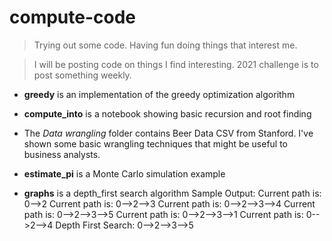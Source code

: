 # compute-code

> Trying out some code. Having fun doing things that interest me.

>I will be posting code on things I find interesting. 2021 challenge is to post something weekly.

* __greedy__ is an implementation of the greedy optimization algorithm

* __compute_into__ is a notebook showing basic recursion and root finding

* The _Data wrangling_ folder contains Beer Data CSV from Stanford. I've shown some basic wrangling techniques that might be useful to business analysts.

* __estimate_pi__ is a Monte Carlo simulation example

* __graphs__ is a depth_first search algorithm
  Sample Output:
  Current path is:  0-->2
  Current path is:  0-->2-->3
  Current path is:  0-->2-->3-->4
  Current path is:  0-->2-->3-->5
  Current path is:  0-->2-->3-->1
  Current path is:  0-->2-->4
  Depth First Search:  0-->2-->3-->5
